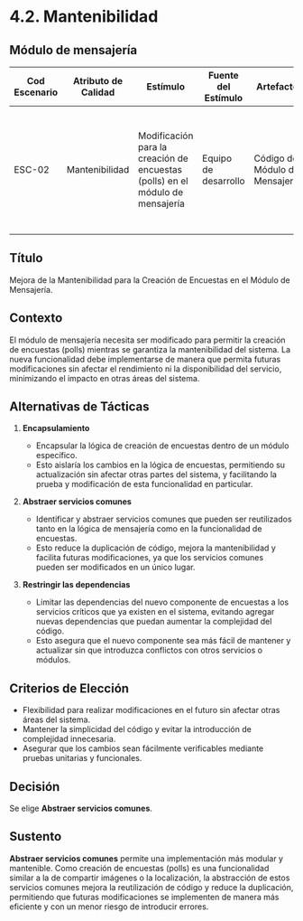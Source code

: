 # 4.2. Mantenibilidad

## Módulo de mensajería

| **Cod Escenario** | **Atributo de Calidad** | **Estímulo**                                          | **Fuente del Estímulo**      | **Artefacto**              | **Entorno**                         | **Respuesta**                                                  | **Medida de Respuesta**                             |
|------------------|-------------------------|-------------------------------------------------------|-----------------------------|----------------------------|-------------------------------------|---------------------------------------------------------------|-----------------------------------------------------|
| ESC-02           | Mantenibilidad           | Modificación para la creación de encuestas (polls) en el módulo de mensajería | Equipo de desarrollo         | Código del Módulo de Mensajería | Operación continua con múltiples usuarios conectados | La modificación se realiza sin interrumpir el servicio y sin afectar otras funcionalidades | El tiempo requerido para implementar la creación de polls es menor a 4 horas y no se introducen errores |

## Título  
Mejora de la Mantenibilidad para la Creación de Encuestas en el Módulo de Mensajería.

## Contexto  
El módulo de mensajería necesita ser modificado para permitir la creación de encuestas (polls) mientras se garantiza la mantenibilidad del sistema. La nueva funcionalidad debe implementarse de manera que permita futuras modificaciones sin afectar el rendimiento ni la disponibilidad del servicio, minimizando el impacto en otras áreas del sistema.

## Alternativas de Tácticas

1. **Encapsulamiento**
   - Encapsular la lógica de creación de encuestas dentro de un módulo específico.
   - Esto aislaría los cambios en la lógica de encuestas, permitiendo su actualización sin afectar otras partes del sistema, y facilitando la prueba y modificación de esta funcionalidad en particular.

2. **Abstraer servicios comunes**
   - Identificar y abstraer servicios comunes que pueden ser reutilizados tanto en la lógica de mensajería como en la funcionalidad de encuestas.
   - Esto reduce la duplicación de código, mejora la mantenibilidad y facilita futuras modificaciones, ya que los servicios comunes pueden ser modificados en un único lugar.

3. **Restringir las dependencias**
   - Limitar las dependencias del nuevo componente de encuestas a los servicios críticos que ya existen en el sistema, evitando agregar nuevas dependencias que puedan aumentar la complejidad del código.
   - Esto asegura que el nuevo componente sea más fácil de mantener y actualizar sin que introduzca conflictos con otros servicios o módulos.

## Criterios de Elección
- Flexibilidad para realizar modificaciones en el futuro sin afectar otras áreas del sistema.
- Mantener la simplicidad del código y evitar la introducción de complejidad innecesaria.
- Asegurar que los cambios sean fácilmente verificables mediante pruebas unitarias y funcionales.

## Decisión  
Se elige **Abstraer servicios comunes**.

## Sustento  
**Abstraer servicios comunes** permite una implementación más modular y mantenible. Como creación de encuestas (polls) es una funcionalidad similar a la de compartir imágenes o la localización, la abstracción de estos servicios comunes mejora la reutilización de código y reduce la duplicación, permitiendo que futuras modificaciones se implementen de manera más eficiente y con un menor riesgo de introducir errores.
